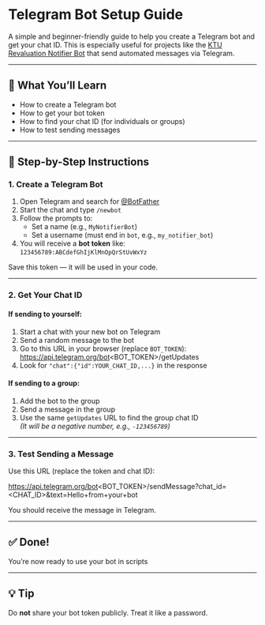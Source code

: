 # Telegram Bot Setup Guide

A simple and beginner-friendly guide to help you create a Telegram bot and get your chat ID. This is especially useful for projects like the [KTU Revaluation Notifier Bot](https://github.com/favasmhd/ktu-revalbot) that send automated messages via Telegram.

---

## 📌 What You’ll Learn

- How to create a Telegram bot
- How to get your bot token
- How to find your chat ID (for individuals or groups)
- How to test sending messages

---

## 🔧 Step-by-Step Instructions

### 1. Create a Telegram Bot

1. Open Telegram and search for [@BotFather](https://t.me/BotFather)
2. Start the chat and type `/newbot`
3. Follow the prompts to:
   - Set a name (e.g., `MyNotifierBot`)
   - Set a username (must end in `bot`, e.g., `my_notifier_bot`)
4. You will receive a **bot token** like:  
   `123456789:ABCdefGhIjKlMnOpQrStUvWxYz`

Save this token — it will be used in your code.

---

### 2. Get Your Chat ID

#### If sending to yourself:
1. Start a chat with your new bot on Telegram
2. Send a random message to the bot
3. Go to this URL in your browser (replace `BOT_TOKEN`):  
https://api.telegram.org/bot<BOT_TOKEN>/getUpdates
4. Look for `"chat":{"id":YOUR_CHAT_ID,...}` in the response

#### If sending to a group:
1. Add the bot to the group
2. Send a message in the group
3. Use the same `getUpdates` URL to find the group chat ID  
*(It will be a negative number, e.g., `-123456789`)*

---

### 3. Test Sending a Message

Use this URL (replace the token and chat ID):

https://api.telegram.org/bot<BOT_TOKEN>/sendMessage?chat_id=<CHAT_ID>&text=Hello+from+your+bot

You should receive the message in Telegram.

---

## ✅ Done!

You’re now ready to use your bot in scripts

---

## 💡 Tip

Do **not** share your bot token publicly. Treat it like a password.
